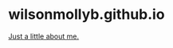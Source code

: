 # wilsonmollyb.github.io
<a href="https://wilsonmollyb.github.io/alittleaboutme.html">Just a little about me.</a>
